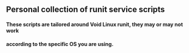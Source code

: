 ## Personal collection of runit service scripts

#### These scripts are tailored around Void Linux runit, they may or may not work
#### according to the specific OS you are using. 

